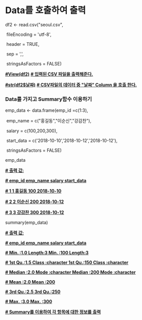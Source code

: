 # Data를 호출하여 출력

df2 <- read.csv("seoul.csv",

​                fileEncoding = 'utf-8',

​                header = TRUE,

​                sep = ',',

​                stringsAsFactors = FALSE)

<u>**#View(df2)**</u> **<u># 입력된 CSV 파일을 출력해준다.</u>**

<u>**\#str(df2$날짜)**</u> **<u># CSV파일의 데이터 중 "날짜" Column 을 호출 한다.</u>**

 

### Data를 가지고 Summary함수 이용하기

emp_data <- data.frame(emp_id =c(1:3),

​                       emp_name = c("홍길동","이순신","강감찬"),

​                       salary = c(100,200,300),

​                       start_data = c('2018-10-10','2018-10-12','2018-10-12'),

​                       stringsAsFactors = FALSE)

emp_data

<u>**# 출력 값:**</u>

<u>**\# emp_id  emp_name    salary    start_data**</u>

<u>**\# 1       1   홍길동    100       2018-10-10**</u>

<u>**\# 2       2   이순신    200        2018-10-12**</u>

<u>**\# 3       3   강감찬    300        2018-10-12**</u>

summary(emp_data) 

<u>**\# 출력 값:**</u>

<u>**\# emp_id       emp_name          salary            start_data**</u>       

<u>**\# Min.   :1.0    Length:3            Min.   :100      Length:3**</u>          

<u>**\# 1st Qu.:1.5    Class :character      1st Qu.:150       Class :character**</u>  

<u>**\# Median :2.0   Mode  :character    Median :200      Mode  :character**</u>  

<u>**\# Mean   :2.0                       Mean   :200**</u>                     

<u>**\# 3rd Qu.:2.5                        3rd Qu.:250**</u>                     

<u>**\# Max.   :3.0                        Max.   :300**</u>

<u>**\# Summary를 이용하여 각 항목에 대한 정보를 출력**</u>

 